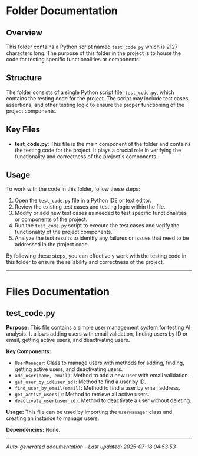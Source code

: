 # Folder Documentation

## Overview
This folder contains a Python script named `test_code.py` which is 2127 characters long. The purpose of this folder in the project is to house the code for testing specific functionalities or components.

## Structure
The folder consists of a single Python script file, `test_code.py`, which contains the testing code for the project. The script may include test cases, assertions, and other testing logic to ensure the proper functioning of the project components.

## Key Files
- **test_code.py**: This file is the main component of the folder and contains the testing code for the project. It plays a crucial role in verifying the functionality and correctness of the project's components.

## Usage
To work with the code in this folder, follow these steps:
1. Open the `test_code.py` file in a Python IDE or text editor.
2. Review the existing test cases and testing logic within the file.
3. Modify or add new test cases as needed to test specific functionalities or components of the project.
4. Run the `test_code.py` script to execute the test cases and verify the functionality of the project components.
5. Analyze the test results to identify any failures or issues that need to be addressed in the project code.

By following these steps, you can effectively work with the testing code in this folder to ensure the reliability and correctness of the project.

---

# Files Documentation

## test_code.py

**Purpose:** This file contains a simple user management system for testing AI analysis. It allows adding users with email validation, finding users by ID or email, getting active users, and deactivating users.

**Key Components:**
- `UserManager`: Class to manage users with methods for adding, finding, getting active users, and deactivating users.
- `add_user(name, email)`: Method to add a new user with email validation.
- `get_user_by_id(user_id)`: Method to find a user by ID.
- `find_user_by_email(email)`: Method to find a user by email address.
- `get_active_users()`: Method to retrieve all active users.
- `deactivate_user(user_id)`: Method to deactivate a user without deleting.

**Usage:** This file can be used by importing the `UserManager` class and creating an instance to manage users.

**Dependencies:** None.

---
*Auto-generated documentation - Last updated: 2025-07-18 04:53:53*
